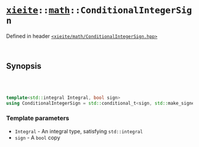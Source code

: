 # [`xieite`](../../README.md)`::`[`math`](../../docs/math.md)`::ConditionalIntegerSign`
Defined in header [`<xieite/math/ConditionalIntegerSign.hpp>`](../../include/xieite/math/ConditionalIntegerSign.hpp)

<br/>

## Synopsis

<br/><br/>

```cpp
template<std::integral Integral, bool sign>
using ConditionalIntegerSign = std::conditional_t<sign, std::make_signed_t<Integral>, std::make_unsigned_t<Integral>>;
```
### Template parameters
- `Integral` - An integral type, satisfying `std::integral`
- `sign` - A `bool` copy
